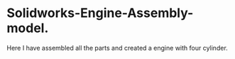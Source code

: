 # Solidworks-Engine-Assembly-model.
Here I have assembled all the parts and created a engine with four cylinder.

